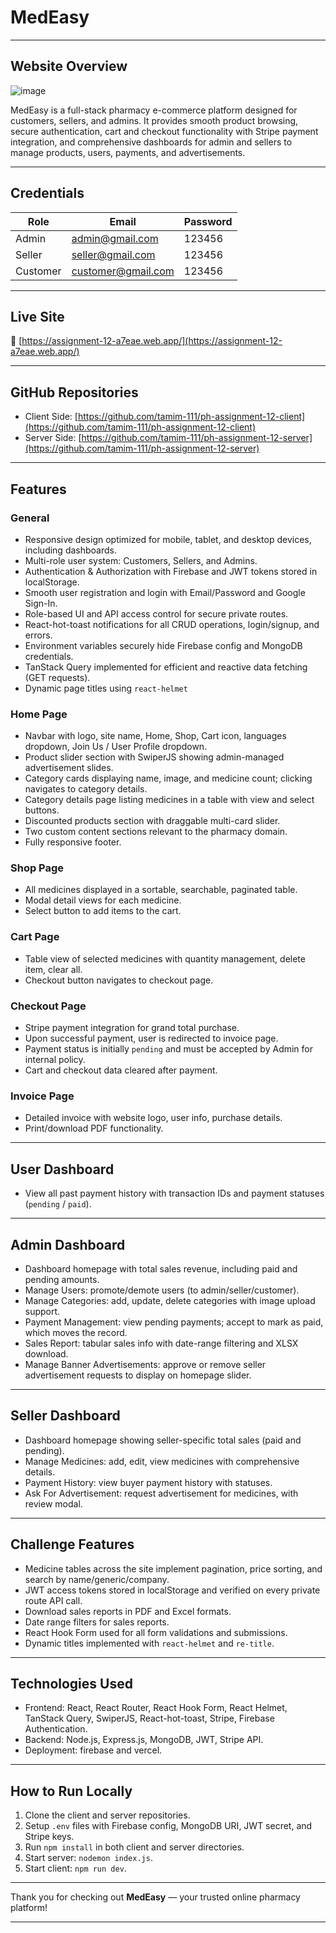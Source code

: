 # MedEasy
---

## Website Overview

<img alt="image" src="../client/src/assets/images/website-screen-shot.png" />

MedEasy is a full-stack pharmacy e-commerce platform designed for customers, sellers, and admins. It provides smooth product browsing, secure authentication, cart and checkout functionality with Stripe payment integration, and comprehensive dashboards for admin and sellers to manage products, users, payments, and advertisements.

---

## Credentials

| Role    | Email               | Password       |
|---------|---------------------|----------------|
| Admin   | admin@gmail.com   | 123456 |
| Seller  | seller@gmail.com  | 123456 |
| Customer  | customer@gmail.com  | 123456 |

---

## Live Site

🔗 [https://assignment-12-a7eae.web.app/](https://assignment-12-a7eae.web.app/)

---
## GitHub Repositories

- Client Side: [https://github.com/tamim-111/ph-assignment-12-client](https://github.com/tamim-111/ph-assignment-12-client)
- Server Side: [https://github.com/tamim-111/ph-assignment-12-server](https://github.com/tamim-111/ph-assignment-12-server)

---

## Features

### General

- Responsive design optimized for mobile, tablet, and desktop devices, including dashboards.
- Multi-role user system: Customers, Sellers, and Admins.
- Authentication & Authorization with Firebase and JWT tokens stored in localStorage.
- Smooth user registration and login with Email/Password and Google Sign-In.
- Role-based UI and API access control for secure private routes.
- React-hot-toast notifications for all CRUD operations, login/signup, and errors.
- Environment variables securely hide Firebase config and MongoDB credentials.
- TanStack Query implemented for efficient and reactive data fetching (GET requests).
- Dynamic page titles using `react-helmet`

### Home Page

- Navbar with logo, site name, Home, Shop, Cart icon, languages dropdown, Join Us / User Profile dropdown.
- Product slider section with SwiperJS showing admin-managed advertisement slides.
- Category cards displaying name, image, and medicine count; clicking navigates to category details.
- Category details page listing medicines in a table with view and select buttons.
- Discounted products section with draggable multi-card slider.
- Two custom content sections relevant to the pharmacy domain.
- Fully responsive footer.

### Shop Page

- All medicines displayed in a sortable, searchable, paginated table.
- Modal detail views for each medicine.
- Select button to add items to the cart.

### Cart Page

- Table view of selected medicines with quantity management, delete item, clear all.
- Checkout button navigates to checkout page.

### Checkout Page

- Stripe payment integration for grand total purchase.
- Upon successful payment, user is redirected to invoice page.
- Payment status is initially `pending` and must be accepted by Admin for internal policy.
- Cart and checkout data cleared after payment.

### Invoice Page

- Detailed invoice with website logo, user info, purchase details.
- Print/download PDF functionality.

---

## User Dashboard

- View all past payment history with transaction IDs and payment statuses (`pending` / `paid`).

---

## Admin Dashboard

- Dashboard homepage with total sales revenue, including paid and pending amounts.
- Manage Users: promote/demote users (to admin/seller/customer).
- Manage Categories: add, update, delete categories with image upload support.
- Payment Management: view pending payments; accept to mark as paid, which moves the record.
- Sales Report: tabular sales info with date-range filtering and XLSX download.
- Manage Banner Advertisements: approve or remove seller advertisement requests to display on homepage slider.

---

## Seller Dashboard

- Dashboard homepage showing seller-specific total sales (paid and pending).
- Manage Medicines: add, edit, view medicines with comprehensive details.
- Payment History: view buyer payment history with statuses.
- Ask For Advertisement: request advertisement for medicines, with review modal.

---

## Challenge Features

- Medicine tables across the site implement pagination, price sorting, and search by name/generic/company.
- JWT access tokens stored in localStorage and verified on every private route API call.
- Download sales reports in PDF and Excel formats.
- Date range filters for sales reports.
- React Hook Form used for all form validations and submissions.
- Dynamic titles implemented with `react-helmet` and `re-title`.

---

## Technologies Used

- Frontend: React, React Router, React Hook Form, React Helmet, TanStack Query, SwiperJS, React-hot-toast, Stripe, Firebase Authentication.
- Backend: Node.js, Express.js, MongoDB, JWT, Stripe API.
- Deployment: firebase and vercel.

---

## How to Run Locally

1. Clone the client and server repositories.
2. Setup `.env` files with Firebase config, MongoDB URI, JWT secret, and Stripe keys.
3. Run `npm install` in both client and server directories.
4. Start server: `nodemon index.js`.
5. Start client: `npm run dev`.

---

Thank you for checking out **MedEasy** — your trusted online pharmacy platform!

---

